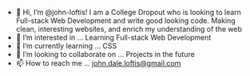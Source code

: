 - 👋 Hi, I’m @john-loftis! I am a College Dropout who is looking to learn Full-stack Web Development and write good looking code.
Making clean, interesting websites, and enrich my understanding of the web
- 👀 I’m interested in ... Learning Full-stack Web Development
- 🌱 I’m currently learning ... CSS
- 💞 I’m looking to collaborate on ... Projects in the future
- 📫 How to reach me ... john.dale.loftis@gmail.com

<!---
john-loftis/john-loftis is a ✨ special ✨ repository because its `README.md` (this file) appears on your GitHub profile.
You can click the Preview link to take a look at your changes.
--->
